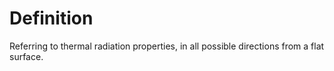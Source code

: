 # Definition

Referring to thermal radiation properties, in all possible directions
from a flat surface.
